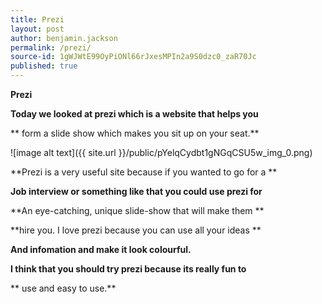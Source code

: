 ```yaml
---
title: Prezi
layout: post
author: benjamin.jackson
permalink: /prezi/
source-id: 1gWJWtE99OyPiONl66rJxesMPIn2a9S0dzc0_zaR70Jc
published: true
---
```

**Prezi**

**Today we looked at prezi which is a website that helps you**

** form a slide show which makes you sit up on your seat.**

![image alt text]({{ site.url }}/public/pYelqCydbt1gNGqCSU5w_img_0.png)

**Prezi is a very useful site because if you wanted to go for a **

**Job interview or something like that you could use prezi for**

**An eye-catching, unique slide-show that will make them **

**hire you. I love prezi because you can use all your ideas **

**And infomation and make it look colourful.**

**I think that you should try prezi because its really fun to**

** use and easy to use.**

